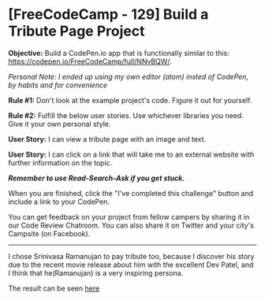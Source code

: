 [FreeCodeCamp - 129] Build a Tribute Page Project
=================================================

**Objective:** Build a CodePen.io app that is functionally similar to this: https://codepen.io/FreeCodeCamp/full/NNvBQW/.

*Personal Note: I ended up using my own editor (atom) insted of CodePen, by habits and for convenience*

**Rule #1:** Don't look at the example project's code. Figure it out for yourself.

**Rule #2:** Fulfill the below user stories. Use whichever libraries you need. Give it your own personal style.

**User Story:** I can view a tribute page with an image and text.

**User Story:** I can click on a link that will take me to an external website with further information on the topic.

***Remember to use Read-Search-Ask if you get stuck.***

When you are finished, click the "I've completed this challenge" button and include a link to your CodePen.

You can get feedback on your project from fellow campers by sharing it in our Code Review Chatroom.
You can also share it on Twitter and your city's Campsite (on Facebook).

---

I chose Srinivasa Ramanujan to pay tribute too, because I discover his story due to the recent movie release about him with the excellent
Dev Patel, and I think that he(Ramanujan) is a very inspiring persona.

The result can be seen [here](http://codepen.io/lee-pai-long/full/ZWmgzY/)
